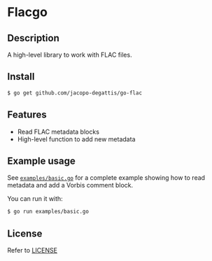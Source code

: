 # Flacgo

## Description

A high-level library to work with FLAC files.

## Install 

```bash
$ go get github.com/jacopo-degattis/go-flac
```

## Features

- Read FLAC metadata blocks
- High-level function to add new metadata

## Example usage

See [`examples/basic.go`](examples/basic.go) for a complete example showing how to read metadata and add a Vorbis comment block.

You can run it with:

```bash
$ go run examples/basic.go
```

## License

Refer to [LICENSE](LICENSE)
